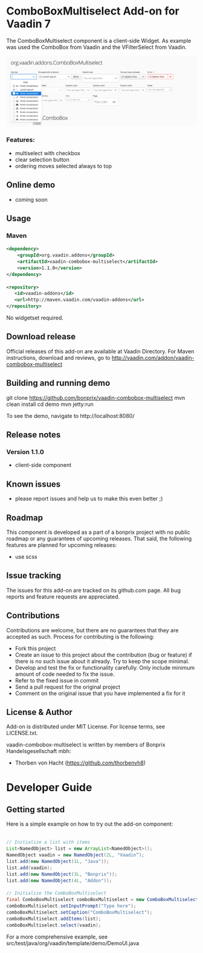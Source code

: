 # ComboBoxMultiselect Add-on for Vaadin 7

The ComboBoxMultiselect component is a client-side Widget. As example was used the ComboBox from Vaadin and the VFilterSelect from Vaadin.

![screenshot](assets/screenshot1.png)

### Features:
- multiselect with checkbox
- clear selection button
- ordering moves selected always to top

## Online demo

- coming soon

## Usage

### Maven

```xml
<dependency>
    <groupId>org.vaadin.addons</groupId>
	<artifactId>vaadin-combobox-multiselect</artifactId>
	<version>1.1.0</version>
</dependency>

<repository>
   <id>vaadin-addons</id>
   <url>http://maven.vaadin.com/vaadin-addons</url>
</repository>
```

No widgetset required.

## Download release

Official releases of this add-on are available at Vaadin Directory. For Maven instructions, download and reviews, go to http://vaadin.com/addon/vaadin-combobox-multiselect

## Building and running demo

git clone https://github.com/bonprix/vaadin-combobox-multiselect
mvn clean install
cd demo
mvn jetty:run

To see the demo, navigate to http://localhost:8080/
 
## Release notes

### Version 1.1.0
- client-side component

## Known issues

- please report issues and help us to make this even better ;)

## Roadmap

This component is developed as a part of a bonprix project with no public roadmap or any guarantees of upcoming releases. That said, the following features are planned for upcoming releases:
- use scss

## Issue tracking

The issues for this add-on are tracked on its github.com page. All bug reports and feature requests are appreciated. 

## Contributions

Contributions are welcome, but there are no guarantees that they are accepted as such. Process for contributing is the following:
- Fork this project
- Create an issue to this project about the contribution (bug or feature) if there is no such issue about it already. Try to keep the scope minimal.
- Develop and test the fix or functionality carefully. Only include minimum amount of code needed to fix the issue.
- Refer to the fixed issue in commit
- Send a pull request for the original project
- Comment on the original issue that you have implemented a fix for it

## License & Author

Add-on is distributed under MIT License. For license terms, see LICENSE.txt.

vaadin-combobox-multiselect is written by members of Bonprix Handelsgesellschaft mbh:
- Thorben von Hacht (https://github.com/thorbenvh8)

# Developer Guide

## Getting started

Here is a simple example on how to try out the add-on component:

```java

// Initialize a list with items
List<NamedObject> list = new ArrayList<NamedObject>();
NamedObject vaadin = new NamedObject(2L, "Vaadin”);
list.add(new NamedObject(1L, "Java"));
list.add(vaadin);
list.add(new NamedObject(3L, "Bonprix"));
list.add(new NamedObject(4L, "Addon"));

// Initialize the ComboBoxMultiselect
final ComboBoxMultiselect comboBoxMultiselect = new ComboBoxMultiselect();
comboBoxMultiselect.setInputPrompt("Type here");
comboBoxMultiselect.setCaption("ComboBoxMultiselect");
comboBoxMultiselect.addItems(list);
comboBoxMultiselect.select(vaadin);

```

For a more comprehensive example, see src/test/java/org/vaadin/template/demo/DemoUI.java